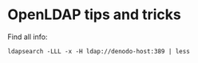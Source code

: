 # OpenLDAP tips and tricks

Find all info:
```
ldapsearch -LLL -x -H ldap://denodo-host:389 | less
```
